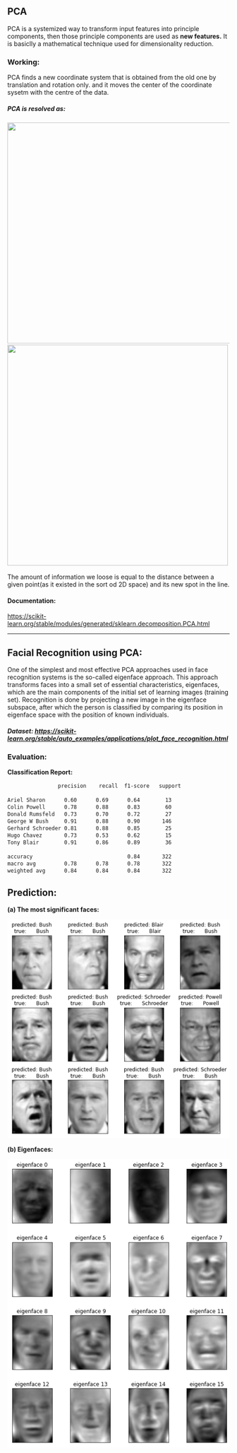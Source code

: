 ## PCA
PCA is a systemized way to transform input features into principle components, then those principle components are used as **new features.**
It is basiclly a mathematical technique used for dimensionality reduction.

### Working:
PCA finds a new coordinate system that is obtained from the old one by translation and rotation only. and it moves the center of the coordinate sysetm with the centre of the data.
##### PCA is resolved as:
<img src="https://alexhwilliams.info/itsneuronalblog/img/pca/pca_two_views.png" width="1000" height="500" >
<img src="https://liorpachter.files.wordpress.com/2014/05/pca_figure1.jpg" width="500" height="500">

The amount of information we loose is equal to the distance between a given point(as it existed in the sort od 2D space) and its new spot in the line. 

#### Documentation:

<a href="https://scikit-learn.org/stable/modules/generated/sklearn.decomposition.PCA.html"> https://scikit-learn.org/stable/modules/generated/sklearn.decomposition.PCA.html </a>
<hr> </hr>

## Facial Recognition using PCA:
One of the simplest and most effective PCA approaches used
in face recognition systems is the so-called eigenface
approach. This approach transforms faces into a small set of
essential characteristics, eigenfaces, which are the main
components of the initial set of learning images (training set).
Recognition is done by projecting a new image in the
eigenface subspace, after which the person is classified by
comparing its position in eigenface space with the position of
known individuals. 

##### Dataset: <a href="https://scikit-learn.org/stable/auto_examples/applications/plot_face_recognition.html"> https://scikit-learn.org/stable/auto_examples/applications/plot_face_recognition.html </a>

### Evaluation:
**Classification Report:**
 
 
                    precision    recall  f1-score   support

    Ariel Sharon      0.60      0.69      0.64        13
    Colin Powell      0.78      0.88      0.83        60
    Donald Rumsfeld   0.73      0.70      0.72        27
    George W Bush     0.91      0.88      0.90       146
    Gerhard Schroeder 0.81      0.88      0.85        25
    Hugo Chavez       0.73      0.53      0.62        15
    Tony Blair        0.91      0.86      0.89        36

    accuracy                              0.84       322
    macro avg         0.78      0.78      0.78       322
    weighted avg      0.84      0.84      0.84       322
    
## Prediction:

**(a) The most significant faces:** 

<img src="https://github.com/geekquad/Facial-Recognition-with-PCA/blob/master/signi.png">

**(b) Eigenfaces:**

<img src="https://github.com/geekquad/Facial-Recognition-with-PCA/blob/master/eigenfaces.png">


    
